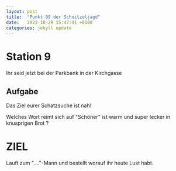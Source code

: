 ```yaml
---
layout: post
title:  "Punkt 09 der Schnitzeljagd"
date:   2023-10-29 15:47:41 +0100
categories: jekyll update
---
```


# Station 9

Ihr seid jetzt bei der Parkbank in der Kirchgasse

## Aufgabe

Das Ziel eurer Schatzsuche ist nah!

Welches Wort reimt sich auf "Schöner" ist warm und super lecker in knusprigen Brot ? 

# ZIEL

Lauft zum "...."-Mann und bestellt worauf ihr heute Lust habt.
